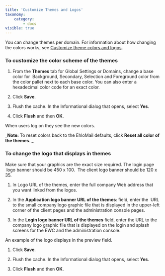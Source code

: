 ```yaml
---
title: 'Customize Themes and Logos'
taxonomy:
    category:
        - docs
visible: true
---
```


You can change themes per domain. For information about how changing the colors works, see [Customize theme colors and logos](/ehlomail-admin-articles/ehlomail-administration-console/customization/customize-theme-colors).

### To customize the color scheme of the themes

1.  From the **Themes** tab for Global Settings or Domains, change a base color for  Background, Secondary, Selection and Foreground color from the color pallet next to each base color. You can also enter a hexadecimal color code for an exact color.  

2.  Click **Save**.

3.  Flush the cache. In the Informational dialog that opens, select **Yes**.

4.  Click **Flush** and then **OK**.

When users log on they see the new colors.

_**Note:** To reset colors back to the EhloMail defaults, click <span style="font-weight: bold;">**Reset all color of the themes**</span>.
_

### To change the logo that displays in themes

Make sure that your graphics are the exact size required. The login page  logo banner should be 450 x 100\.  The client logo banner should be 120 x 35.

1.  In Logo URL of the themes, enter the full company Web address that you want linked from the logos.

2.  In the <span style="font-weight: bold;">**Application logo banner URL of the themes**</span>: field, enter the  URL to the small company logo graphic file that is displayed in the upper-left corner of the client pages and the administration console pages.

3.  In the <span style="font-weight: bold;">**Login logo banner URL of the themes**</span> field, enter the URL to the company logo graphic file that is displayed on the login and splash screens for the EWC and the administration console.

An example of the logo displays in the preview field.

1.  Click <span style="font-weight: bold;">**Save**</span>.

2.  Flush the cache. In the Informational dialog that opens, select <span style="font-weight: bold;">**Yes**</span>.

3.  Click <span style="font-weight: bold;">**Flush**</span> and then <span style="font-weight: bold;">**OK**</span>.